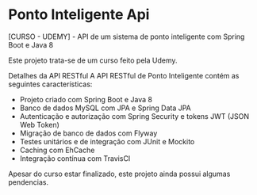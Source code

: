 # Ponto Inteligente Api
[CURSO - UDEMY] - API de um sistema de ponto inteligente com Spring Boot e Java 8

Este projeto trata-se de um curso feito pela Udemy. 

Detalhes da API RESTful
A API RESTful de Ponto Inteligente contém as seguintes características:

- Projeto criado com Spring Boot e Java 8
- Banco de dados MySQL com JPA e Spring Data JPA
- Autenticação e autorização com Spring Security e tokens JWT (JSON Web Token)
- Migração de banco de dados com Flyway
- Testes unitários e de integração com JUnit e Mockito
- Caching com EhCache
- Integração contínua com TravisCI

Apesar do curso estar finalizado, este projeto ainda possui algumas pendencias.
